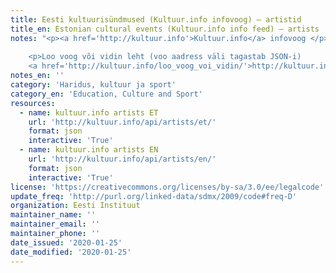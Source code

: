 ```yaml
---
title: Eesti kultuurisündmused (Kultuur.info infovoog) – artistid
title_en: Estonian cultural events (Kultuur.info info feed) – artists
notes: "<p><a href='http://kultuur.info'>Kultuur.info</a> infovoog </p>
    
    <p>Loo voog või vidin leht (voo aadress väli tagastab JSON-i)
    <a href='http://kultuur.info/loo_voog_voi_vidin/'>http://kultuur.info/loo_voog_voi_vidin/</a></p>"
notes_en: ''
category: 'Haridus, kultuur ja sport'
category_en: 'Education, Culture and Sport'
resources:
  - name: kultuur.info artists ET
    url: 'http://kultuur.info/api/artists/et/'
    format: json
    interactive: 'True'
  - name: kultuur.info artists EN
    url: 'http://kultuur.info/api/artists/en/'
    format: json
    interactive: 'True'
license: 'https://creativecommons.org/licenses/by-sa/3.0/ee/legalcode'
update_freq: 'http://purl.org/linked-data/sdmx/2009/code#freq-D'
organization: Eesti Instituut
maintainer_name: ''
maintainer_email: ''
maintainer_phone: ''
date_issued: '2020-01-25'
date_modified: '2020-01-25'
---
```

